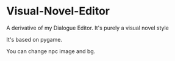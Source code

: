 # Visual-Novel-Editor
A derivative of my Dialogue Editor. It's purely a visual novel style

It's based on pygame.

You can change npc image and bg.
